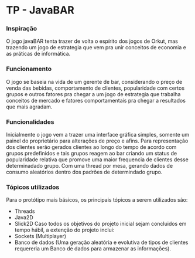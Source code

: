 # TP - JavaBAR

### Inspiração

O jogo javaBAR tenta trazer de volta o espírito dos jogos de Orkut, mas trazendo
um jogo de estrategia que vem pra unir conceitos de economia e as práticas de
informática.

### Funcionamento

O jogo se baseia na vida de um gerente de bar, considerando o preço de venda das
bebidas, comportamento de clientes, popularidade com certos grupos e outros
fatores pra chegar a um jogo de estrategia que trabalha conceitos de mercado e
fatores comportamentais pra chegar a resultados que mais agradam.

### Funcionalidades

Inicialmente o jogo vem a trazer uma interface gráfica simples, somente um painel
do proprietário para alterações de preço e afins. Para representação dos clientes
serão gerados clientes ao longo do tempo de acordo com grupos predefinidos e tais
grupos reagem ao bar criando um status de popularidade relativa que promove uma
maior frequencia de clientes desse determinadado grupo. Com uma thread por mesa,
gerando dados de consumo aleatórios dentro dos padrões de determindado grupo.

### Tópicos utilizados

Para o protótipo mais básicos, os principais tópicos a serem utilizados são:
- Threads
- Java2D
- Slick2D
Caso todos os objetivos do projeto inicial sejam concluidos em tempo hábil, a
extenção do projeto inclui:
- Sockets (Multiplayer)
- Banco de dados (Uma geração aleatória e evolutiva de tipos de clientes
  requereria um Banco de dados para armazenar as informações).
